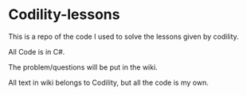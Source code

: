 # Codility-lessons

This is a repo of the code I used to solve the lessons given by codility.

All Code is in C#.

The problem/questions will be put in the wiki.

All text in wiki belongs to Codility, but all the code is my own.
